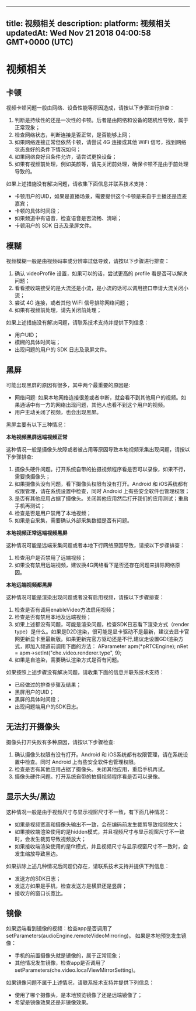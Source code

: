 
---
title: 视频相关
description: 
platform: 视频相关
updatedAt: Wed Nov 21 2018 04:00:58 GMT+0000 (UTC)
---
# 视频相关
## 卡顿
视频卡顿问题一般由网络、设备性能等原因造成，请按以下步骤进行排查：

1. 判断是持续性的还是一次性的卡顿。后者是由网络和设备的随机性导致，属于正常现象；
2. 检查网络状态，判断连接是否正常，是否能够上网；
3. 如果网络连接正常但依然卡顿，请尝试 4G 连接或其他 WiFi 信号，找到网络状态良好的条件下情况如何；
4. 如果网络良好且条件允许，请尝试更换设备；
5. 如果有视频前处理，例如美颜等，请先关闭前处理，确保卡顿不是由于前处理导致的。

如果上述措施没有解决问题，请收集下面信息并联系技术支持：

* 卡顿用户的UID，如果是直播场景，需要提供这个卡顿是来自于主播还是连麦嘉宾；
* 卡顿的具体时间段；
* 如果频道中有语音，检查语音是否流畅、清晰；
* 卡顿用户的 SDK 日志及录屏文件。

## 模糊
视频模糊一般是由视频码率或分辨率过低导致，请按以下步骤进行排查：

1. 确认 videoProfile 设置，如果可以的话，尝试更高的 profile 看是否可以解决问题；
2. 看看接收端接受的是大流还是小流，是小流的话可以调用接口申请大流关闭小流；
3. 尝试 4G 连接，或者其他 WiFi 信号排除网络问题；
4. 如果有视频前处理，请先关闭前处理； 

如果上述措施没有解决问题，请联系技术支持并提供下列信息：

* 用户UID；
* 模糊的具体时间端；
* 出现问题的用户的 SDK 日志及录屏文件。

## 黑屏
可能出现黑屏的原因有很多，其中两个最重要的原因是:

* 网络问题: 如果本地网络连接很差或者中断，就会看不到其他用户的视频。如果通话中有一方的网络出现问题，其他人也看不到这个用户的视频。
* 用户主动关闭了视频，也会出现黑屏。

黑屏主要有以下三种情况：

**本地视频黑屏远端视频正常**

这种情况一般是摄像头故障或者被占用等原因导致本地视频采集出现问题，请按以下步骤排查:

1. 摄像头硬件问题。打开系统自带的拍摄视频程序看是否可以录像，如果不行，需要换摄像头；
2. 如果摄像头没有问题，看下摄像头权限有没有打开。Android 和 iOS系统都有权限管理，请在系统设置中检查，同时 Android 上有些安全软件也管理权限；
3. 是否有其他应用占据了摄像头。关闭其他应用然后打开我们的应用测试；重启手机再测试；
4. 检查是否是用户禁用了本地视频；
5. 如果是自采集，需要确认外部采集数据是否有问题。

**本地视频正常远端视频黑屏**

这种情况可能是远端采集问题或者本地下行网络原因导致，请按以下步骤排查：

1. 检查用户是否禁用了远端视频；
2. 如果没有禁用远端视频，建议换4G网络看下是否还存在问题来排除网络原因。

**本地远端视频都黑屏**

这种情况可能是渲染出现问题或者没有启用视频，请按以下步骤排查：

1. 检查是否有调用enableVideo方法启用视频；
2. 检查是否有禁用本地及远端视频；
3. 如果上述都没有问题，可能是渲染问题，检查SDK日志看下渲染方式（render type）是什么。如果是D2D渲染，很可能是显卡驱动不是最新，建议去显卡官网更新显卡至最新版。如果更新完官方驱动还是不行,建议走设置GDI渲染方式，即加入频道前调用下面的方法：
AParameter apm(*pRTCEngine);
nRet = apm->setInt("che.video.renderer.type", 9);
5. 如果是自渲染，需要确认渲染方式是否有问题。

如果按照上述步骤没有解决问题，请收集下面的信息并联系技术支持：

* 已经做过的排查步骤及结果；
* 黑屏用户的UID；
* 黑屏的具体时间段；
* 出现问题端用户的SDK日志。

## 无法打开摄像头
摄像头打开失败有多种原因，请按以下步骤检查:

1. 确认摄像头权限有没有打开。Android 和 iOS系统都有权限管理，请在系统设置中检查。同时 Android 上有些安全软件也管理权限。
2. 检查是否有其他应用占据了摄像头。关闭其他应用，重启手机再试。
3. 摄像头硬件问题。打开系统自带的拍摄视频程序看是否可以录像。

## 显示大头/黑边
这种情况一般是由于视频尺寸与显示视窗尺寸不一致，有下面几种情况：

* 如果是视频宽高和摄像头输出不一致，会在编码前发生裁剪导致视频放大；
* 如果接收端渲染使用的是hidden模式，并且视频尺寸与显示视窗尺寸不一致时，会发生裁剪导致视频放大；
* 如果接收端渲染使用的是fit模式，并且视频尺寸与显示视窗尺寸不一致时，会发生缩放导致黑边。

如果排除上述几种情况后问题仍存在，请联系技术支持并提供下列信息：

* 发送方的SDK日志；
* 发送方如果是手机，检查发送方是横屏还是竖屏；
* 接收方的窗口长宽比。

## 镜像
如果远端看到镜像的视频：检查app是否调用了 setParameters(audioEngine.remoteVideoMirroring)。
如果是本地预览发生镜像：

* 手机的前置摄像头就是镜像的，属于正常现象；
* 其他情况发生镜像，检查app是否调用了 setParameters(che.video.localViewMirrorSetting)。

如果镜像问题不属于上述情况，请联系技术支持并提供下列信息：

* 使用了哪个摄像头，是本地预览镜像了还是远端镜像了；
* 希望是镜像效果还是非镜像效果。
